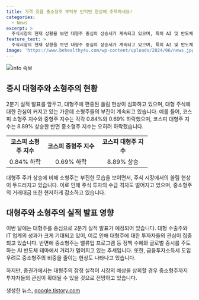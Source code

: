 ```yaml
---
title: 가격 흐름 중소형주 부익부 빈익빈 현상에 주목하세요!
categories:
  - News
excerpt: >
  주식시장의 현재 상황을 보면 대형주 중심의 상승세가 계속되고 있으며, 특히 AI 및 반도체 관련주가 시장을 주도하고 있습니다. 이에 따라 중소형주의 약세가 이어지고 있으며, 코스피와 코스닥 지수 모두에 영향을 미치고 있습니다. 대형주는 호실적 기대와 함께 시가총액에 따른 수급 격차도 벌어지고 있습니다. 특히 삼성전자의 실적 발표 이후 중소형주에 대한 투자심리가 어떻게 변할지 주목할 필요가 있습니다.
feature_text: >
  주식시장의 현재 상황을 보면 대형주 중심의 상승세가 계속되고 있으며, 특히 AI 및 반도체 관련주가 시장을 주도하고 있습니다. 이에 따라 중소형주의 약세가 이어지고 있으며, 코스피와 코스닥 지수 모두에 영향을 미치고 있습니다. 대형주는 호실적 기대와 함께 시가총액에 따른 수급 격차도 벌어지고 있습니다. 특히 삼성전자의 실적 발표 이후 중소형주에 대한 투자심리가 어떻게 변할지 주목할 필요가 있습니다.
image: 'https://www.behealthy4u.com/wp-content/uploads/2024/06/news.jpg'
---
```


<p><img src="https://www.behealthy4u.com/wp-content/uploads/2024/06/news.jpg" alt="info 속보" /></p>

<h2 data-ke-size="size26">증시 대형주와 소형주의 현황</h2>

<p data-ke-size="size16">2분기 실적 발표를 앞두고, 대형주에 편중된 쏠림 현상이 심화하고 있으며, 대형 주식에 대한 관심이 커지고 있는 가운데 소형주들의 부진이 계속되고 있습니다. 예를 들어, 코스피 소형주 지수와 중형주 지수는 각각 0.84%와 0.69% 하락했으며, 코스피 대형주 지수는 8.89% 상승한 반면 중소형주 지수는 오히려 하락했습니다.</p>

<table>
  <colgroup>
  <col width="102">
  <col width="146">
  <col width="134">
  </colgroup>
  <tbody>
    <tr>
      <td style="text-align: center; height: 17px;"><b>코스피 소형주 지수</b></td>
      <td style="text-align: center; height: 17px;"><b>코스피 중형주 지수</b></td>
      <td style="text-align: center; height: 17px;"><b>코스피 대형주 지수</b></td>
    </tr>
    <tr>
      <td style="text-align: center; height: 17px;">0.84% 하락</td>
      <td style="text-align: center; height: 17px;">0.69% 하락</td>
      <td style="text-align: center; height: 17px;">8.89% 상승</td>
    </tr>
  </tbody>
</table>

<p data-ke-size="size16">대형주 주가 상승에 비해 소형주는 부진한 모습을 보이면서, 주식 시장에서의 쏠림 현상이 두드러지고 있습니다. 이로 인해 주식 투자의 수급 격차도 벌어지고 있으며, 중소형주의 거래대금 또한 현저하게 감소하고 있습니다.</p>

<h2 data-ke-size="size26">대형주와 소형주의 실적 발표 영향</h2>

<p data-ke-size="size16">이번 달에는 대형주를 중심으로 2분기 실적 발표가 예정되어 있습니다. 대형 수출주와 IT 업계의 성과가 크게 기대되고 있어, 이로 인해 대형주에 대한 투자자들의 관심이 집중되고 있습니다. 반면에 중소형주는 밸류업 프로그램 등 정책 수혜와 글로벌 증시를 주도하는 AI 반도체 테마에서 거리가 멀어지고 있는 추세입니다. 또한, 금융투자소득세 도입 우려로 중소형주의 비중을 줄이는 현상도 나타나고 있습니다.</p>

<p data-ke-size="size16">하지만, 증권가에서는 대형주의 잠정 실적이 시장의 예상을 상회할 경우 중소형주까지 투자자들의 관심이 확대될 수 있을 것으로 전망하고 있습니다.</p>
생생한 뉴스, <a href="https://qoogle.tistory.com" rel="dofollow">qoogle.tistory.com</a>


